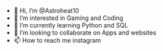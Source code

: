 - 👋 Hi, I’m @Astroheat10
- 👀 I’m interested in Gaming and Coding
- 🌱 I’m currently learning Python and SQL
- 💞️ I’m looking to collaborate on Apps and websites
- 📫 How to reach me instagram

<!---
Astroheat10/Astroheat10 is a ✨ special ✨ repository because its `README.md` (this file) appears on your GitHub profile.
You can click the Preview link to take a look at your changes.
--->
